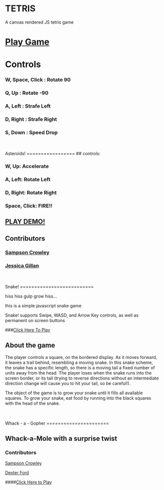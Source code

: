 TETRIS
=========
A canvas rendered JS tetris game

# [Play Game](https://htmlpreview.github.io/?https://github.com/SampsonCrowley/tetris/blob/master/index.html)

# Controls

### W, Space, Click : Rotate 90

### Q, Up : Rotate -90

### A, Left : Strafe Left

### D, Right : Strafe Right

### S, Down : Speed Drop


<br>
<br>
Asteroids!
=================
## controls:

### W, Up: Accelerate

### A, Left: Rotate Left

### D, Right: Rotate Right

### Space, Click: FIRE!!

## [PLAY DEMO!](https://htmlpreview.github.io/?https://github.com/SampsonCrowley/asteroids/blob/master/index.html)


## Contributors

### [Sampson Crowley](https://github.com/SampsonCrowley)

### [Jessica Gillan](https://github.com/JessicaGillan)



<br>
<br>
Snake!
==========================

hiss hiss gulp grow hiss...

this is a simple javascript snake game

Snake! supports Swipe, WASD, and Arrow Key controls, as well as permanent on screen buttons

###[Click Here To Play](https://htmlpreview.github.io/?https://github.com/SampsonCrowley/snake/blob/master/index.html)

## About the game

The player controls a square, on the bordered display. As it moves forward, it leaves a trail behind, resembling a moving snake. In this snake scheme, the snake has a specific length, so there is a moving tail a fixed number of units away from the head. The player loses when the snake runs into the screen border, or its tail (trying to reverse directions without an intermediate direction change will cause you to hit your tail, so be careful!).

The object of the game is to grow your snake until it fills all available squares.
To grow your snake, eat food by running into the black squares with the head of the snake.




<br>
<br>
Whack - a  - Gopher
======================

## Whack-a-Mole with a surprise twist

### Contributors

[Sampson Crowley](https://github.com/SampsonCrowley)

[Dexter Ford](https://github.com/dexterford77)

####[Click Here to Play](https://htmlpreview.github.io/?https://github.com/SampsonCrowley/whack-a-gopher/blob/master/index.html)

